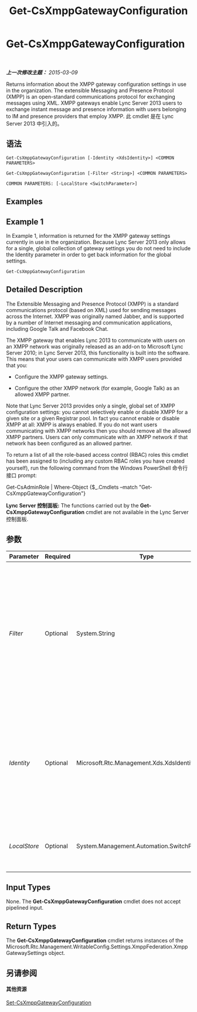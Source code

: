 ﻿---
title: Get-CsXmppGatewayConfiguration
TOCTitle: Get-CsXmppGatewayConfiguration
ms:assetid: 4c9ee876-de89-420c-bda9-9901cef47799
ms:mtpsurl: https://technet.microsoft.com/zh-cn/library/JJ204869(v=OCS.15)
ms:contentKeyID: 49312795
ms.date: 05/19/2016
mtps_version: v=OCS.15
ms.translationtype: HT
---

# Get-CsXmppGatewayConfiguration

 

_**上一次修改主题：** 2015-03-09_

Returns information about the XMPP gateway configuration settings in use in the organization. The extensible Messaging and Presence Protocol (XMPP) is an open-standard communications protocol for exchanging messages using XML. XMPP gateways enable Lync Server 2013 users to exchange instant message and presence information with users belonging to IM and presence providers that employ XMPP. 此 cmdlet 是在 Lync Server 2013 中引入的。

## 语法

    Get-CsXmppGatewayConfiguration [-Identity <XdsIdentity>] <COMMON PARAMETERS>

    Get-CsXmppGatewayConfiguration [-Filter <String>] <COMMON PARAMETERS>

    COMMON PARAMETERS: [-LocalStore <SwitchParameter>]

## Examples

## Example 1

In Example 1, information is returned for the XMPP gateway settings currently in use in the organization. Because Lync Server 2013 only allows for a single, global collection of gateway settings you do not need to include the Identity parameter in order to get back information for the global settings.

    Get-CsXmppGatewayConfiguration

## Detailed Description

The Extensible Messaging and Presence Protocol (XMPP) is a standard communications protocol (based on XML) used for sending messages across the Internet. XMPP was originally named Jabber, and is supported by a number of Internet messaging and communication applications, including Google Talk and Facebook Chat.

The XMPP gateway that enables Lync 2013 to communicate with users on an XMPP network was originally released as an add-on to Microsoft Lync Server 2010; in Lync Server 2013, this functionality is built into the software. This means that your users can communicate with XMPP users provided that you:

  - Configure the XMPP gateway settings.

  - Configure the other XMPP network (for example, Google Talk) as an allowed XMPP partner.

Note that Lync Server 2013 provides only a single, global set of XMPP configuration settings: you cannot selectively enable or disable XMPP for a given site or a given Registrar pool. In fact you cannot enable or disable XMPP at all: XMPP is always enabled. If you do not want users communicating with XMPP networks then you should remove all the allowed XMPP partners. Users can only communicate with an XMPP network if that network has been configured as an allowed partner.

To return a list of all the role-based access control (RBAC) roles this cmdlet has been assigned to (including any custom RBAC roles you have created yourself), run the following command from the Windows PowerShell 命令行接口 prompt:

Get-CsAdminRole | Where-Object {$\_.Cmdlets –match "Get-CsXmppGatewayConfiguration"}

**Lync Server 控制面板:** The functions carried out by the **Get-CsXmppGatewayConfiguration** cmdlet are not available in the Lync Server 控制面板.

## 参数


<table>
<colgroup>
<col style="width: 25%" />
<col style="width: 25%" />
<col style="width: 25%" />
<col style="width: 25%" />
</colgroup>
<thead>
<tr class="header">
<th>Parameter</th>
<th>Required</th>
<th>Type</th>
<th>Description</th>
</tr>
</thead>
<tbody>
<tr class="odd">
<td><p><em>Filter</em></p></td>
<td><p>Optional</p></td>
<td><p>System.String</p></td>
<td><p>Enables you to use wildcard values when referencing a collection of XMPP gateway configuration settings. Because you can only have a single, global instance of these settings there is no reason to use the Filter parameter. However, if you prefer you can use the following syntax to reference the global settings:</p>
<p>-Filter &quot;g*&quot;</p>
<p>That syntax brings back all the XMPP gateway configuration settings that have an Identity that begins with the letter &quot;g&quot;.</p></td>
</tr>
<tr class="even">
<td><p><em>Identity</em></p></td>
<td><p>Optional</p></td>
<td><p>Microsoft.Rtc.Management.Xds.XdsIdentity</p></td>
<td><p>Unique identifier for the XMPP gateway configuration settings. Because you can only have a single, global instance of these settings, you do not need to specify an Identity when calling the <strong>Get-CsXmppGatewayConfiguration</strong> cmdlet. If you prefer, however, you can use the following syntax to reference the global settings:</p>
<p>-Identity global</p></td>
</tr>
<tr class="odd">
<td><p><em>LocalStore</em></p></td>
<td><p>Optional</p></td>
<td><p>System.Management.Automation.SwitchParameter</p></td>
<td><p>Retrieves the XMPP gateway data from the local replica of the Central Management store rather than from the Central Management store itself.</p></td>
</tr>
</tbody>
</table>


## Input Types

None. The **Get-CsXmppGatewayConfiguration** cmdlet does not accept pipelined input.

## Return Types

The **Get-CsXmppGatewayConfiguration** cmdlet returns instances of the Microsoft.Rtc.Management.WritableConfig.Settings.XmppFederation.XmppGatewaySettings object.

## 另请参阅

#### 其他资源

[Set-CsXmppGatewayConfiguration](set-csxmppgatewayconfiguration.md)

